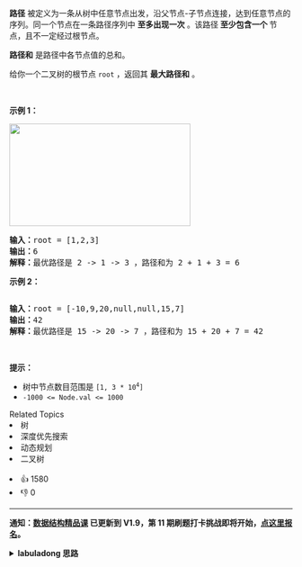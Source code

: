 <p><strong>路径</strong> 被定义为一条从树中任意节点出发，沿父节点-子节点连接，达到任意节点的序列。同一个节点在一条路径序列中 <strong>至多出现一次</strong> 。该路径<strong> 至少包含一个 </strong>节点，且不一定经过根节点。</p>

<p><strong>路径和</strong> 是路径中各节点值的总和。</p>

<p>给你一个二叉树的根节点 <code>root</code> ，返回其 <strong>最大路径和</strong> 。</p>

<p> </p>

<p><strong>示例 1：</strong></p>
<img alt="" src="https://assets.leetcode.com/uploads/2020/10/13/exx1.jpg" style="width: 322px; height: 182px;" />
<pre>
<strong>输入：</strong>root = [1,2,3]
<strong>输出：</strong>6
<strong>解释：</strong>最优路径是 2 -> 1 -> 3 ，路径和为 2 + 1 + 3 = 6</pre>

<p><strong>示例 2：</strong></p>
<img alt="" src="https://assets.leetcode.com/uploads/2020/10/13/exx2.jpg" />
<pre>
<strong>输入：</strong>root = [-10,9,20,null,null,15,7]
<strong>输出：</strong>42
<strong>解释：</strong>最优路径是 15 -> 20 -> 7 ，路径和为 15 + 20 + 7 = 42
</pre>

<p> </p>

<p><strong>提示：</strong></p>

<ul>
	<li>树中节点数目范围是 <code>[1, 3 * 10<sup>4</sup>]</code></li>
	<li><code>-1000 <= Node.val <= 1000</code></li>
</ul>
<div><div>Related Topics</div><div><li>树</li><li>深度优先搜索</li><li>动态规划</li><li>二叉树</li></div></div><br><div><li>👍 1580</li><li>👎 0</li></div>

<div id="labuladong"><hr>

**通知：[数据结构精品课](https://aep.h5.xeknow.com/s/1XJHEO) 已更新到 V1.9，第 11 期刷题打卡挑战即将开始，[点这里报名](https://mp.weixin.qq.com/s/eUG2OOzY3k_ZTz-CFvtv5Q)。**

<details><summary><strong>labuladong 思路</strong></summary>

## 基本思路

前文 [手把手刷二叉树总结篇](https://labuladong.github.io/article/fname.html?fname=二叉树总结) 说过二叉树的递归分为「遍历」和「分解问题」两种思维模式，这道题需要用到「分解问题」的思维。

这题需要巧用二叉树的后序遍历，可以先去做一下 [543. 二叉树的直径](#543) 和 [366. 寻找二叉树的叶子节点](/problems/find-leaves-of-binary-tree)。

`oneSideMax` 函数和上述几道题中都用到的 `maxDepth` 函数非常类似，只不过 `maxDepth` 计算最大深度，`oneSideMax` 计算「单边」最大路径和：

![](https://labuladong.github.io/algo/images/短题解/124.png)

然后在后序遍历的时候顺便计算题目要求的最大路径和。

**标签：[二叉树](https://mp.weixin.qq.com/mp/appmsgalbum?__biz=MzAxODQxMDM0Mw==&action=getalbum&album_id=2121994699837177859)，后序遍历**

## 解法代码

```java
class Solution {
    int res = Integer.MIN_VALUE;

    public int maxPathSum(TreeNode root) {
        if (root == null) {
            return 0;
        }
        // 计算单边路径和时顺便计算最大路径和
        oneSideMax(root);
        return res;
    }

    // 定义：计算从根节点 root 为起点的最大单边路径和
    int oneSideMax(TreeNode root) {
        if (root == null) {
            return 0;
        }
        int leftMaxSum = Math.max(0, oneSideMax(root.left));
        int rightMaxSum = Math.max(0, oneSideMax(root.right));
        // 后序遍历位置，顺便更新最大路径和
        int pathMaxSum = root.val + leftMaxSum + rightMaxSum;
        res = Math.max(res, pathMaxSum);
        // 实现函数定义，左右子树的最大单边路径和加上根节点的值
        // 就是从根节点 root 为起点的最大单边路径和
        return Math.max(leftMaxSum, rightMaxSum) + root.val;
    }
}
```

**类似题目**：
  - [剑指 Offer II 051. 节点之和最大的路径 🔴](/problems/jC7MId)

</details>
</div>

